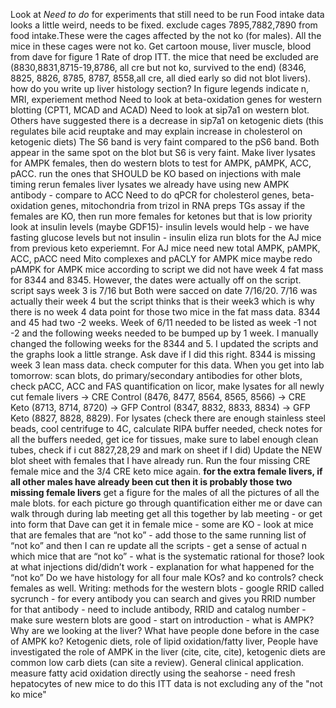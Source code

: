 Look at *Need to do* for experiments that still need to be run
Food intake data looks a little weird, needs to be fixed. exclude cages 7895,7882,7890 from food intake.These were the cages affected by the not ko (for males). All the mice in these cages were not ko. 
Get cartoon mouse, liver muscle, blood from dave for figure 1
Rate of drop ITT. 
the mice that need be excluded are (8830,8831,8715-19,8786, all cre but not ko, survived to the end) (8346, 8825, 8826, 8785, 8787, 8558,all cre, all died early so did not blot livers). 
how do you write up liver histology section?
In figure legends indicate n, MRI, experiement method
Need to look at beta-oxidation genes for western blotting (CPT1, MCAD and ACAD)
Need to look at sip7a1 on western blot. Others have suggested there is a decrease in sip7a1 on ketogenic diets (this regulates bile acid reuptake and may explain increase in cholesterol on ketogenic diets)
The S6 band is very faint compared to the pS6 band. Both appear in the same spot on the blot but S6 is very faint. 
Make liver lysates for AMPK females, then do western blots to test for AMPK, pAMPK, ACC, pACC. run the ones that SHOULD be KO based on injections with male timing
rerun females liver lysates we already have using new AMPK antibody - compare to ACC 
Need to do qPCR for cholesterol genes, beta-oxidation genes, mitochondria from trizol in RNA preps
TGs assay
if the females are KO, then run more females for ketones but that is low priority 
look at insulin levels (maybe GDF15)- insulin levels would help - we have fasting glucose levels but not insulin - insulin eliza 
run blots for the AJ mice from previous keto experiemnt. For AJ mice need new total AMPK, pAMPK, ACC, pACC
need Mito complexes and pACLY for AMPK mice
maybe redo pAMPK for AMPK mice
according to script we did not have week 4 fat mass for 8344 and 8345. However, the dates were actually off on the script. script says week 3 is 7/16 but Both were sacced on date 7/16/20. 7/16 was actually their week 4 but the script thinks that is their week3 which is why there is no week 4 data point for those two mice in the fat mass data. 8344 and 45 had two -2 weeks. Week of 6/11 needed to be listed as week -1 not -2 and the following weeks needed to be bumped up by 1 week. I manually changed the following weeks for the 8344 and 5. I updated the scripts and the graphs look a little strange. Ask dave if I did this right.
8344 is missing week 3 lean mass data. check computer for this data.
When you get into lab tomorrow: scan blots, do primary/secondary antibodies for other blots, check pACC, ACC and FAS quantification on licor, make lysates for all newly cut female livers -> CRE Control (8476, 8477, 8564, 8565, 8566) -> CRE Keto (8713, 8714, 8720) -> GFP Control (8347, 8832, 8833, 8834) -> GFP Keto (8827, 8828, 8829). For lysates (check there are enough stainless steel beads, cool centrifuge to 4C, calculate RIPA buffer needed, check notes for all the buffers needed, get ice for tissues, make sure to label enough clean tubes, check if i cut 8827,28,29 and mark on sheet if I did)
Update the NEW blot sheet with females that I have already run. Run the four missing CRE female mice and the 3/4 CRE keto mice again. **for the extra female livers, if all other males have already been cut then it is probably those two missing female livers**
get a figure for the males of all the pictures of all the male blots. for each picture go through quantification either me or dave can walk through during lab meeting get all this together by lab meeting - or get into form that Dave can get it in
female mice - some are KO - look at mice that are females that are “not ko” - add those to the same running list of “not ko” and then I can re update all the scripts - get a sense of actual n 
which mice that are “not ko” - what is the systematic rational for those? look at what injections did/didn’t work - explanation for what happened for the “not ko”
Do we have histology for all four male KOs? and ko controls? check females as well.
Writing: methods for the western blots - google RRID called sycrunch - for every antibody you can search and gives you RRID number for that antibody - need to include antibody, RRID and catalog number - make sure western blots are good - start on introduction - what is AMPK? Why are we looking at the liver? What have people done before in the case of AMPK ko? Ketogenic diets, role of lipid oxidation/fatty liver, People have investigated the role of AMPK in the liver (cite, cite, cite), ketogenic diets are common low carb diets (can site a review). General clinical application. 
measure fatty acid oxidation directly using the seahorse - need fresh hepatocytes of new mice to do this
ITT data is not excluding any of the "not ko mice"
